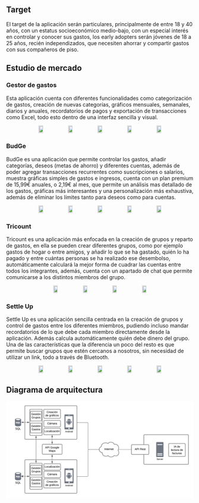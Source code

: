 ## Target

El target de la aplicación serán particulares, principalmente de entre 18 y 40 años, con un estatus socioeconómico medio-bajo, con un especial interés en controlar y conocer sus gastos, los early adopters serán jóvenes de 18 a 25 años, recién independizados, que necesiten ahorrar y compartir gastos con sus compañeros de piso.

## Estudio de mercado

### Gestor de gastos

Esta aplicación cuenta con diferentes funcionalidades como categorización de gastos, creación de nuevas categorías, gráficos mensuales, semanales, diarios y anuales, recordatorios de pagos y exportación de transacciones como Excel, todo esto dentro de una interfaz sencilla y visual.

<p align="center">
  <img src="https://github.com/alvaroddiaz/APM/assets/72129484/289936f2-75c8-42b3-a1d1-118b8f85642a" width="15%" height="15%">
  <img src="https://github.com/alvaroddiaz/APM/assets/72129484/a7ae9dbb-d886-49aa-86d8-4f691a0583ed" width="15%" height="15%">
  <img src="https://github.com/alvaroddiaz/APM/assets/72129484/7fab648f-3370-4f9f-87d6-45fe8380d2e2" width="15%" height="15%">
  <img src="https://github.com/alvaroddiaz/APM/assets/72129484/653367c8-ddc0-402f-af60-21316170f2f8" width="15%" height="15%">
  <img src="https://github.com/alvaroddiaz/APM/assets/72129484/f11d6d5e-cec8-451e-b260-3428ea6cc709" width="15%" height="15%">
</p>


### BudGe
BudGe es una aplicación que permite controlar los gastos, añadir categorías, deseos (metas de ahorro) y diferentes cuentas, además de poder agregar transacciones recurrentes como suscripciones o salarios, muestra gráficas simples de gastos e ingresos, cuenta con un plan premium de 15,99€ anuales, o 2,19€ al mes, que permite un análisis mas detallado de los gastos, gráficas más interesantes y una personalización más exhaustiva, además de eliminar los límites tanto para deseos como para cuentas.

<p align="center">
<img src="https://github.com/alvaroddiaz/APM/assets/72129484/af402ca4-ada0-4186-9d7d-4a219d9a938a" width="15%" height="15%">
<img src="https://github.com/alvaroddiaz/APM/assets/72129484/3933ba8d-9c9d-497b-9bf7-76d3a56b5554" width="15%" height="15%">
<img src="https://github.com/alvaroddiaz/APM/assets/72129484/8112d834-f78a-4bea-be56-b81c954c60a5" width="15%" height="15%">
<img src="https://github.com/alvaroddiaz/APM/assets/72129484/fed7c28f-0a5e-4350-92e5-126c8a729244" width="15%" height="15%">
<img src="https://github.com/alvaroddiaz/APM/assets/72129484/60ed4e10-993e-4b93-baaa-39077e0821ed" width="15%" height="15%">
</p>

### Tricount

Tricount es una aplicación más enfocada en la creación de grupos y reparto de gastos, en ella se pueden crear diferentes grupos, como por ejemplo gastos de hogar o entre amigos, y añadir lo que se ha gastado, quién lo ha pagado y entre cuántas personas se ha realizado ese desembolso, automáticamente calculará la mejor forma de cuadrar las cuentas entre todos los integrantes, además, cuenta con un apartado de chat que permite comunicarse a los distintos miembros del grupo.

<p align="center">
<img src="https://github.com/alvaroddiaz/APM/assets/72129484/7598ed40-f8a6-4787-be63-6fb536e5ae33" width="15%" height="15%">
<img src="https://github.com/alvaroddiaz/APM/assets/72129484/b53ee90d-a971-4c54-b01b-0e4a3a9afca8" width="15%" height="15%">
<img src="https://github.com/alvaroddiaz/APM/assets/72129484/4787981e-89dd-42c8-a241-d99552a584fa" width="15%" height="15%">
<img src="https://github.com/alvaroddiaz/APM/assets/72129484/169b16b4-3330-4fd3-a5fd-ed901ca31916" width="15%" height="15%">
</p>

### Settle Up
Settle Up es una aplicación sencilla centrada en la creación de grupos y control de gastos entre los diferentes miembros, pudiendo incluso mandar recordatorios de lo que debe cada miembro directamente desde la aplicación. Además calcula automáticamente quién debe dinero del grupo. Una de las características que la diferencia un poco del resto es que permite buscar grupos que estén cercanos a nosotros, sin necesidad de utilizar un link, todo a través de Bluetooth.

<p align="center">
<img src="https://github.com/alvaroddiaz/APM/assets/112855052/62c27b24-f567-4083-8351-9508af6c4ee2" width="15%" height="15%">
<img src="https://github.com/alvaroddiaz/APM/assets/112855052/5c3e34ad-ef64-41b1-8a99-a723c1f483ed" width="15%" height="15%">
<img src="https://github.com/alvaroddiaz/APM/assets/112855052/d76a62fc-9ecc-4961-9141-772e0d23aec9" width="15%" height="15%">
<img src="https://github.com/alvaroddiaz/APM/assets/112855052/ce2c6d41-3c27-4262-b3a6-89758c3c3f2b" width="15%" height="15%">
<img src="https://github.com/alvaroddiaz/APM/assets/112855052/a3e88ae3-650d-4bf2-98d2-9f6a600da28d" width="15%" height="15%">



</p>

## Diagrama de arquitectura

![Diagrama de arquitectura](https://github.com/alvaroddiaz/APM/blob/a02a7b6a3cdaa2b17a176e8924257bd36a2c4f6e/Diagrama%20APM.png)